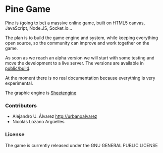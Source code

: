 Pine Game
========

Pine is (going to be) a massive online game, built on HTML5 canvas, JavaScript, Node.JS, Socket.io...

The plan is to build the game engine and system, while keeping everything open source, so the community can improve and work together on the game.

As soon as we reach an alpha version we will start with some testing and move the development to a live server.
The versions are available in [public/build](https://github.com/Open-RPG/open-rpg/tree/master/public/build).

At the moment there is no real documentation because everything is very experimental.

The graphic engine is [Sheetengine](http://sheetengine.codeplex.com/)

### Contributors
- Alejandro U. Álvarez [http://urbanoalvarez]()
- Nicolás Lozano Argüelles

### License
The game is currently released under the GNU GENERAL PUBLIC LICENSE
